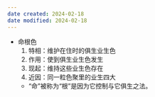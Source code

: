 ```yaml
---
date created: 2024-02-18
date modified: 2024-02-18
---
```

- 命根色
    1. 特相：维护在住时的俱生业生色    
    2. 作用：使到俱生业生色发生    
    3. 现起：维持这些业生色存在    
    4. 近因：同一粒色聚里的业生四大    
    - “命”被称为“根”是因为它控制与它俱生之法。
